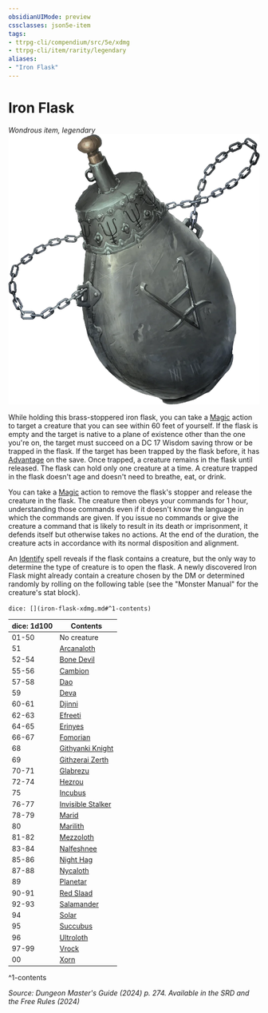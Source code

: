 ```yaml
---
obsidianUIMode: preview
cssclasses: json5e-item
tags:
- ttrpg-cli/compendium/src/5e/xdmg
- ttrpg-cli/item/rarity/legendary
aliases: 
- "Iron Flask"
---
```

# Iron Flask
*Wondrous item, legendary*  
![](Інструменти%20ДМ/CLI/items/img/iron-flask.webp#right)


While holding this brass-stoppered iron flask, you can take a [Magic](Інструменти%20ДМ/CLI/rules/actions.md#Magic) action to target a creature that you can see within 60 feet of yourself. If the flask is empty and the target is native to a plane of existence other than the one you're on, the target must succeed on a DC 17 Wisdom saving throw or be trapped in the flask. If the target has been trapped by the flask before, it has [Advantage](Інструменти%20ДМ/CLI/rules/variant-rules/advantage-xphb.md) on the save. Once trapped, a creature remains in the flask until released. The flask can hold only one creature at a time. A creature trapped in the flask doesn't age and doesn't need to breathe, eat, or drink.

You can take a [Magic](Інструменти%20ДМ/CLI/rules/actions.md#Magic) action to remove the flask's stopper and release the creature in the flask. The creature then obeys your commands for 1 hour, understanding those commands even if it doesn't know the language in which the commands are given. If you issue no commands or give the creature a command that is likely to result in its death or imprisonment, it defends itself but otherwise takes no actions. At the end of the duration, the creature acts in accordance with its normal disposition and alignment.

An [Identify](Інструменти%20ДМ/CLI/spells/identify-xphb.md) spell reveals if the flask contains a creature, but the only way to determine the type of creature is to open the flask. A newly discovered Iron Flask might already contain a creature chosen by the DM or determined randomly by rolling on the following table (see the "Monster Manual" for the creature's stat block).

`dice: [](iron-flask-xdmg.md#^1-contents)`

| dice: 1d100 | Contents |
|-------------|----------|
| 01-50 | No creature |
| 51 | [Arcanaloth](Інструменти%20ДМ/CLI/bestiary/fiend/arcanaloth-xmm.md) |
| 52-54 | [Bone Devil](Інструменти%20ДМ/CLI/bestiary/fiend/bone-devil-xmm.md) |
| 55-56 | [Cambion](Інструменти%20ДМ/CLI/bestiary/fiend/cambion-xmm.md) |
| 57-58 | [Dao](Інструменти%20ДМ/CLI/bestiary/elemental/dao-xmm.md) |
| 59 | [Deva](Інструменти%20ДМ/CLI/bestiary/celestial/deva-xmm.md) |
| 60-61 | [Djinni](Інструменти%20ДМ/CLI/bestiary/elemental/djinni-xmm.md) |
| 62-63 | [Efreeti](Інструменти%20ДМ/CLI/bestiary/elemental/efreeti-xmm.md) |
| 64-65 | [Erinyes](Інструменти%20ДМ/CLI/bestiary/fiend/erinyes-xmm.md) |
| 66-67 | [Fomorian](Інструменти%20ДМ/CLI/bestiary/giant/fomorian-xmm.md) |
| 68 | [Githyanki Knight](Інструменти%20ДМ/CLI/bestiary/aberration/githyanki-knight-xmm.md) |
| 69 | [Githzerai Zerth](Інструменти%20ДМ/CLI/bestiary/aberration/githzerai-zerth-xmm.md) |
| 70-71 | [Glabrezu](Інструменти%20ДМ/CLI/bestiary/fiend/glabrezu-xmm.md) |
| 72-74 | [Hezrou](Інструменти%20ДМ/CLI/bestiary/fiend/hezrou-xmm.md) |
| 75 | [Incubus](Інструменти%20ДМ/CLI/bestiary/fiend/incubus-xmm.md) |
| 76-77 | [Invisible Stalker](Інструменти%20ДМ/CLI/bestiary/elemental/invisible-stalker-xmm.md) |
| 78-79 | [Marid](Інструменти%20ДМ/CLI/bestiary/elemental/marid-xmm.md) |
| 80 | [Marilith](Інструменти%20ДМ/CLI/bestiary/fiend/marilith-xmm.md) |
| 81-82 | [Mezzoloth](Інструменти%20ДМ/CLI/bestiary/fiend/mezzoloth-xmm.md) |
| 83-84 | [Nalfeshnee](Інструменти%20ДМ/CLI/bestiary/fiend/nalfeshnee-xmm.md) |
| 85-86 | [Night Hag](Інструменти%20ДМ/CLI/bestiary/fiend/night-hag-xmm.md) |
| 87-88 | [Nycaloth](Інструменти%20ДМ/CLI/bestiary/fiend/nycaloth-xmm.md) |
| 89 | [Planetar](Інструменти%20ДМ/CLI/bestiary/celestial/planetar-xmm.md) |
| 90-91 | [Red Slaad](Інструменти%20ДМ/CLI/bestiary/aberration/red-slaad-xmm.md) |
| 92-93 | [Salamander](Інструменти%20ДМ/CLI/bestiary/elemental/salamander-xmm.md) |
| 94 | [Solar](Інструменти%20ДМ/CLI/bestiary/celestial/solar-xmm.md) |
| 95 | [Succubus](Інструменти%20ДМ/CLI/bestiary/fiend/succubus-xmm.md) |
| 96 | [Ultroloth](Інструменти%20ДМ/CLI/bestiary/fiend/ultroloth-xmm.md) |
| 97-99 | [Vrock](Інструменти%20ДМ/CLI/bestiary/fiend/vrock-xmm.md) |
| 00 | [Xorn](Інструменти%20ДМ/CLI/bestiary/elemental/xorn-xmm.md) |
^1-contents

*Source: Dungeon Master's Guide (2024) p. 274. Available in the <span title='Systems Reference Document (5.2)'>SRD</span> and the Free Rules (2024)*